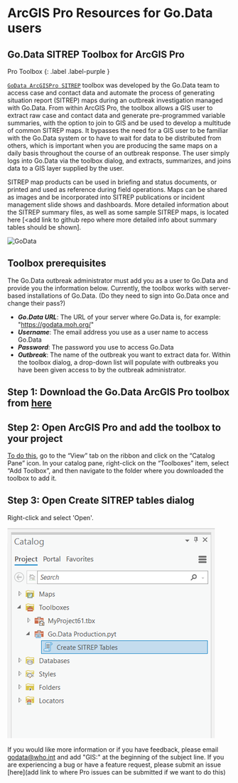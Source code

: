# ArcGIS Pro Resources for Go.Data users

## Go.Data SITREP Toolbox for ArcGIS Pro
Pro Toolbox
{: .label .label-purple }

[`GoData ArcGISPro SITREP`](https://github.com/LangsterGA/godata2arcgis) toolbox was developed by the Go.Data team to access case and contact data and automate the process of generating situation report (SITREP) maps during an outbreak investigation managed with Go.Data. From within ArcGIS Pro, the toolbox allows a GIS user to extract raw case and contact data and generate pre-programmed variable summaries, with the option to join to GIS and be used to develop a multitude of common SITREP maps. It bypasses the need for a GIS user to be familiar with the Go.Data system or to have to wait for data to be distributed from others, which is important when you are producing the same maps on a daily basis throughout the course of an outbreak response. The user simply logs into Go.Data via the toolbox dialog, and extracts, summarizes, and joins data to a GIS layer supplied by the user.

SITREP map products can be used in briefing and status documents, or printed and used as reference during field operations. Maps can be shared as images and be incorporated into SITREP publications or incident management slide shows and dashboards. More detailed information about the SITREP summary files, as well as some sample SITREP maps, is located here [<add link to github repo where more detailed info about summary tables should be shown].


![GoData](/images/ToolBoxAnime.gif)

## Toolbox prerequisites 
The Go.Data outbreak administrator must add you as a user to Go.Data and provide you the information below. Currently, the toolbox works with server-based installations of Go.Data. (Do they need to sign into Go.Data once and change their pass?)
- ***Go.Data URL***: The URL of your server where Go.Data is, for example: "https://godata.moh.org/"
- ***Username***: The email address you use as a user name to access Go.Data
- ***Password***: The password you use to access Go.Data
- ***Outbreak***: The name of the outbreak you want to extract data for. Within the toolbox dialog, a drop-down list will populate with outbreaks you have been given access to by the outbreak administrator.

## Step 1: Download the Go.Data ArcGIS Pro toolbox from [here](https://github.com/LangsterGA/test)
## Step 2:  Open ArcGIS Pro and add the toolbox to your project
[To do this](https://pro.arcgis.com/en/pro-app/latest/help/projects/connect-to-a-toolbox.htm), go to the “View” tab on the ribbon and click on the “Catalog Pane” icon. In your catalog pane, right-click on the “Toolboxes” item, select “Add Toolbox”, and then navigate to the folder where you downloaded the toolbox to add it.
## Step 3: Open Create SITREP tables dialog
Right-click and select 'Open'.

![GoData](/images/dialogOpen.png)

If you would like more information or if you have feedback, please email godata@who.int and add "GIS:" at the beginning of the subject line. If you are experiencing a bug or have a feature request, please submit an issue [here](add link to where Pro issues can be submitted if we want to do this)
